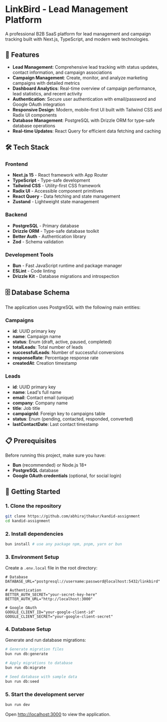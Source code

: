 # LinkBird - Lead Management Platform

A professional B2B SaaS platform for lead management and campaign tracking built with Next.js, TypeScript, and modern web technologies.

## 🚀 Features

- **Lead Management**: Comprehensive lead tracking with status updates, contact information, and campaign associations
- **Campaign Management**: Create, monitor, and analyze marketing campaigns with detailed metrics
- **Dashboard Analytics**: Real-time overview of campaign performance, lead statistics, and recent activity
- **Authentication**: Secure user authentication with email/password and Google OAuth integration
- **Responsive Design**: Modern, mobile-first UI built with Tailwind CSS and Radix UI components
- **Database Management**: PostgreSQL with Drizzle ORM for type-safe database operations
- **Real-time Updates**: React Query for efficient data fetching and caching

## 🛠️ Tech Stack

### Frontend

- **Next.js 15** - React framework with App Router
- **TypeScript** - Type-safe development
- **Tailwind CSS** - Utility-first CSS framework
- **Radix UI** - Accessible component primitives
- **React Query** - Data fetching and state management
- **Zustand** - Lightweight state management

### Backend

- **PostgreSQL** - Primary database
- **Drizzle ORM** - Type-safe database toolkit
- **Better Auth** - Authentication library
- **Zod** - Schema validation

### Development Tools

- **Bun** - Fast JavaScript runtime and package manager
- **ESLint** - Code linting
- **Drizzle Kit** - Database migrations and introspection

## 🗄️ Database Schema

The application uses PostgreSQL with the following main entities:

### Campaigns

- **id**: UUID primary key
- **name**: Campaign name
- **status**: Enum (draft, active, paused, completed)
- **totalLeads**: Total number of leads
- **successfulLeads**: Number of successful conversions
- **responseRate**: Percentage response rate
- **createdAt**: Creation timestamp

### Leads

- **id**: UUID primary key
- **name**: Lead's full name
- **email**: Contact email (unique)
- **company**: Company name
- **title**: Job title
- **campaignId**: Foreign key to campaigns table
- **status**: Enum (pending, contacted, responded, converted)
- **lastContactDate**: Last contact timestamp

## 📋 Prerequisites

Before running this project, make sure you have:

- **Bun** (recommended) or Node.js 18+
- **PostgreSQL** database
- **Google OAuth credentials** (optional, for social login)

## 🚀 Getting Started

### 1. Clone the repository

```bash
git clone https://github.com/abhirajthakur/kandid-assignment
cd kandid-assignment
```

### 2. Install dependencies

```bash
bun install # use any package npm, pnpm, yarn or bun
```

### 3. Environment Setup

Create a `.env.local` file in the root directory:

```env
# Database
DATABASE_URL="postgresql://username:password@localhost:5432/linkbird"

# Authentication
BETTER_AUTH_SECRET="your-secret-key-here"
BETTER_AUTH_URL="http://localhost:3000"

# Google OAuth
GOOGLE_CLIENT_ID="your-google-client-id"
GOOGLE_CLIENT_SECRET="your-google-client-secret"
```

### 4. Database Setup

Generate and run database migrations:

```bash
# Generate migration files
bun run db:generate

# Apply migrations to database
bun run db:migrate

# Seed database with sample data
bun run db:seed
```

### 5. Start the development server

```bash
bun run dev
```

Open [http://localhost:3000](http://localhost:3000) to view the application.
